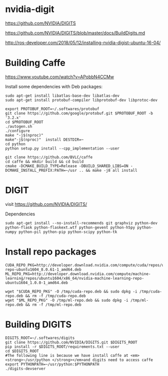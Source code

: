 # nvidia-digit
https://github.com/NVIDIA/DIGITS

https://github.com/NVIDIA/DIGITS/blob/master/docs/BuildDigits.md

http://ros-developer.com/2018/05/12/installing-nvidia-digist-ubuntu-16-04/

# Building Caffe
https://www.youtube.com/watch?v=APobbN4CCMw

Install some dependencies with Deb packages:
```
sudo apt-get install libatlas-base-dev libatlas-dev
sudo apt-get install protobuf-compiler libprotobuf-dev libprotoc-dev

export PROTOBUF_ROOT=~/.softwares/protobuf
git clone https://github.com/google/protobuf.git $PROTOBUF_ROOT -b '3.2.x'
cd $PROTOBUF_ROOT
./autogen.sh
./configure
make "-j$(nproc)"
make"-j$(nproc)"  install DESTDIR=~
cd python
python setup.py install --cpp_implementation --user

git clone https://github.com/BVLC/caffe
cd caffe && mkdir build && cd build
cmake -DCMAKE_BUILD_TYPE=Release -DBUILD_SHARED_LIBS=ON -DCMAKE_INSTALL_PREFIX:PATH=~/usr .. && make -j8 all install

```
# DIGIT

visit https://github.com/NVIDIA/DIGITS/

Dependencies
```
sudo apt-get install --no-install-recommends git graphviz python-dev python-flask python-flaskext.wtf python-gevent python-h5py python-numpy python-pil python-pip python-scipy python-tk
```
# Install repo packages
```
CUDA_REPO_PKG=http://developer.download.nvidia.com/compute/cuda/repos/ubuntu1604/x86_64/cuda-repo-ubuntu1604_8.0.61-1_amd64.deb
ML_REPO_PKG=http://developer.download.nvidia.com/compute/machine-learning/repos/ubuntu1604/x86_64/nvidia-machine-learning-repo-ubuntu1604_1.0.0-1_amd64.deb

wget "$CUDA_REPO_PKG" -O /tmp/cuda-repo.deb && sudo dpkg -i /tmp/cuda-repo.deb && rm -f /tmp/cuda-repo.deb 
wget "$ML_REPO_PKG" -O /tmp/ml-repo.deb && sudo dpkg -i /tmp/ml-repo.deb && rm -f /tmp/ml-repo.deb
```
# Building DIGITS
```
DIGITS_ROOT=~/.softwares/digits
git clone https://github.com/NVIDIA/DIGITS.git $DIGITS_ROOT
pip install -r $DIGITS_ROOT/requirements.txt --user
cd $DIGITS_ROOT
#The following line is because we have install caffe at <em><strong>~/usr/python </strong></em>and digits need to access caffe
export PYTHONPATH=~/usr/python:$PYTHONPATH 
./digits-devserver
```
